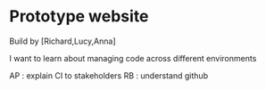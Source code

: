 Prototype website
=================

Build by [Richard,Lucy,Anna]

I want to learn about managing code across different environments


AP : explain CI to stakeholders
RB : understand github

